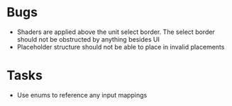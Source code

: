 # Bugs
- Shaders are applied above the unit select border. The select border should not be obstructed by anything besides UI
- Placeholder structure should not be able to place in invalid placements

# Tasks
- Use enums to reference any input mappings